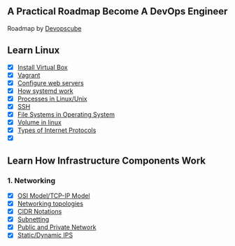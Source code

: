 ## A Practical Roadmap Become A DevOps Engineer 
Roadmap by [Devopscube](https://www.devopscube.com/)

## Learn Linux

- [x] [Install Virtual Box](learn-linux/virtual-box.md) 
- [x] [Vagrant](learn-linux/vagrant.md) 
- [x] [Configure web servers](learn-linux/nginx.md) 
- [x] [How systemd work](learn-linux/systemd-works.md) 
- [x] [Processes in Linux/Unix](https://www.geeksforgeeks.org/processes-in-linuxunix/) 
- [x] [SSH](https://devopscube.com/generate-ssh-key-pair/) 
- [x] [File Systems in Operating System](https://www.geeksforgeeks.org/file-systems-in-operating-system/) 
- [x] [Volume in linux]() 
- [x] [Types of Internet Protocols](https://www.geeksforgeeks.org/types-of-internet-protocols/) 
- [x] []() 

## Learn How Infrastructure Components Work

### 1. Networking

- [x] [OSI Model/TCP-IP Model](infrastructure-component/osi-model.md) 
- [x] [Networking topologies](infrastructure-component/networking-topologies.md) 
- [x] [CIDR Notations](infrastructure-component/cidr-notations.md) 
- [x] [Subnetting](infrastructure-component/subnetting.md) 
- [x] [Public and Private Network](infrastructure-component/public-network-and-private-network.md) 
- [x] [Static/Dynamic IPS](infrastructure-component/static-or-dynamic-ips.md) 
